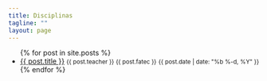 ```yaml
---
title: Disciplinas
tagline: ""
layout: page
---
```

<ul>
    {% for post in site.posts %}
        <li class="post">
            <a class="post-link" href="{{ post.url | prepend: site.baseurl }}">{{ post.title }}</a> <small><span class="label label-default">{{ post.teacher }}</span> <span class="label label-success">{{ post.fatec }}</span></small>
            <small><time datetime="{{ post.date | date_to_xmlschema }}">{{ post.date | date: "%b %-d, %Y" }}</time></small>
        </li>
    {% endfor %}
</ul>
